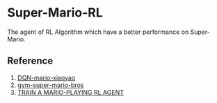 # Super-Mario-RL
The agent of RL Algorithm which have a better performance on Super-Mario.


## Reference
1. [DQN-mario-xiaoyao](https://github.com/likemango/DQN-mario-xiaoyao)
2. [gym-super-mario-bros](https://github.com/Kautenja/gym-super-mario-bros)
3. [TRAIN A MARIO-PLAYING RL AGENT](https://pytorch.org/tutorials/intermediate/mario_rl_tutorial.html)
